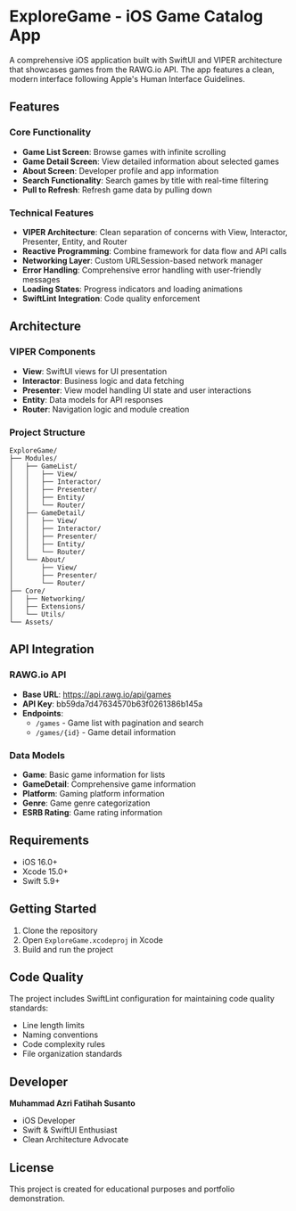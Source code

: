 # ExploreGame - iOS Game Catalog App

A comprehensive iOS application built with SwiftUI and VIPER architecture that showcases games from the RAWG.io API. The app features a clean, modern interface following Apple's Human Interface Guidelines.

## Features

### Core Functionality
- **Game List Screen**: Browse games with infinite scrolling
- **Game Detail Screen**: View detailed information about selected games
- **About Screen**: Developer profile and app information
- **Search Functionality**: Search games by title with real-time filtering
- **Pull to Refresh**: Refresh game data by pulling down

### Technical Features
- **VIPER Architecture**: Clean separation of concerns with View, Interactor, Presenter, Entity, and Router
- **Reactive Programming**: Combine framework for data flow and API calls
- **Networking Layer**: Custom URLSession-based network manager
- **Error Handling**: Comprehensive error handling with user-friendly messages
- **Loading States**: Progress indicators and loading animations
- **SwiftLint Integration**: Code quality enforcement

## Architecture

### VIPER Components
- **View**: SwiftUI views for UI presentation
- **Interactor**: Business logic and data fetching
- **Presenter**: View model handling UI state and user interactions
- **Entity**: Data models for API responses
- **Router**: Navigation logic and module creation

### Project Structure
```
ExploreGame/
├── Modules/
│   ├── GameList/
│   │   ├── View/
│   │   ├── Interactor/
│   │   ├── Presenter/
│   │   ├── Entity/
│   │   └── Router/
│   ├── GameDetail/
│   │   ├── View/
│   │   ├── Interactor/
│   │   ├── Presenter/
│   │   ├── Entity/
│   │   └── Router/
│   └── About/
│       ├── View/
│       ├── Presenter/
│       └── Router/
├── Core/
│   ├── Networking/
│   ├── Extensions/
│   └── Utils/
└── Assets/
```

## API Integration

### RAWG.io API
- **Base URL**: https://api.rawg.io/api/games
- **API Key**: bb59da7d47634570b63f0261386b145a
- **Endpoints**:
  - `/games` - Game list with pagination and search
  - `/games/{id}` - Game detail information

### Data Models
- **Game**: Basic game information for lists
- **GameDetail**: Comprehensive game information
- **Platform**: Gaming platform information
- **Genre**: Game genre categorization
- **ESRB Rating**: Game rating information

## Requirements

- iOS 16.0+
- Xcode 15.0+
- Swift 5.9+

## Getting Started

1. Clone the repository
2. Open `ExploreGame.xcodeproj` in Xcode
3. Build and run the project

## Code Quality

The project includes SwiftLint configuration for maintaining code quality standards:
- Line length limits
- Naming conventions
- Code complexity rules
- File organization standards

## Developer

**Muhammad Azri Fatihah Susanto**
- iOS Developer
- Swift & SwiftUI Enthusiast
- Clean Architecture Advocate

## License

This project is created for educational purposes and portfolio demonstration.